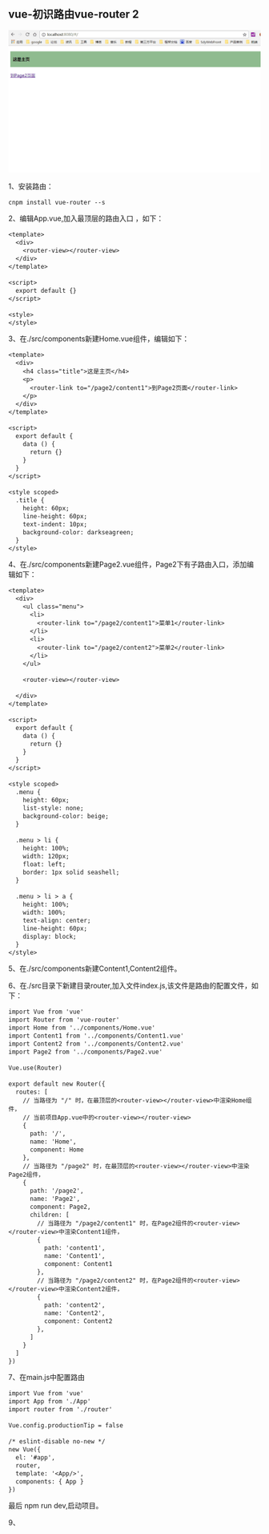 vue-初识路由vue-router 2
-------------------------

![image](https://github.com/jiekekeji/MVueWebpack/blob/master/demo003/preview/icon-demo003-result.gif)

1、安装路由：

```
cnpm install vue-router --s
```

2、编辑App.vue,加入最顶层的路由入口 <router-view></router-view>，如下：

```
<template>
  <div>
    <router-view></router-view>
  </div>
</template>

<script>
  export default {}
</script>

<style>
</style>

```

3、在./src/components新建Home.vue组件，编辑如下：

```
<template>
  <div>
    <h4 class="title">这是主页</h4>
    <p>
      <router-link to="/page2/content1">到Page2页面</router-link>
    </p>
  </div>
</template>

<script>
  export default {
    data () {
      return {}
    }
  }
</script>

<style scoped>
  .title {
    height: 60px;
    line-height: 60px;
    text-indent: 10px;
    background-color: darkseagreen;
  }
</style>
```

4、在./src/components新建Page2.vue组件，Page2下有子路由入口<router-view></router-view>，添加编辑如下：

```
<template>
  <div>
    <ul class="menu">
      <li>
        <router-link to="/page2/content1">菜单1</router-link>
      </li>
      <li>
        <router-link to="/page2/content2">菜单2</router-link>
      </li>
    </ul>

    <router-view></router-view>

  </div>
</template>

<script>
  export default {
    data () {
      return {}
    }
  }
</script>

<style scoped>
  .menu {
    height: 60px;
    list-style: none;
    background-color: beige;
  }

  .menu > li {
    height: 100%;
    width: 120px;
    float: left;
    border: 1px solid seashell;
  }

  .menu > li > a {
    height: 100%;
    width: 100%;
    text-align: center;
    line-height: 60px;
    display: block;
  }
</style>

```

5、在./src/components新建Content1,Content2组件。

6、在./src目录下新建目录router,加入文件index.js,该文件是路由的配置文件，如下：

```
import Vue from 'vue'
import Router from 'vue-router'
import Home from '../components/Home.vue'
import Content1 from '../components/Content1.vue'
import Content2 from '../components/Content2.vue'
import Page2 from '../components/Page2.vue'

Vue.use(Router)

export default new Router({
  routes: [
    // 当路径为 "/" 时，在最顶层的<router-view></router-view>中渲染Home组件，
    // 当前项目App.vue中的<router-view></router-view>
    {
      path: '/',
      name: 'Home',
      component: Home
    },
    // 当路径为 "/page2" 时，在最顶层的<router-view></router-view>中渲染Page2组件，
    {
      path: '/page2',
      name: 'Page2',
      component: Page2,
      children: [
        // 当路径为 "/page2/content1" 时，在Page2组件的<router-view></router-view>中渲染Content1组件，
        {
          path: 'content1',
          name: 'Content1',
          component: Content1
        },
        // 当路径为 "/page2/content2" 时，在Page2组件的<router-view></router-view>中渲染Content2组件，
        {
          path: 'content2',
          name: 'Content2',
          component: Content2
        },
      ]
    }
  ]
})

```

7、在main.js中配置路由

```
import Vue from 'vue'
import App from './App'
import router from './router'

Vue.config.productionTip = false

/* eslint-disable no-new */
new Vue({
  el: '#app',
  router,
  template: '<App/>',
  components: { App }
})
```

最后 npm run dev,启动项目。

9、
